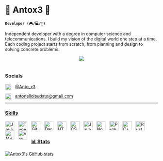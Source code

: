 # 👾 Antox3 👾

**`Developer (🎮/💻/💾)`**

Independent developer with a degree in computer science and telecommunications. I build my vision of the digital world one step at a time. Each coding project starts from scratch, from planning and design to solving concrete problems.

<p align="center">
  <img src="https://i.pinimg.com/originals/e4/26/70/e426702edf874b181aced1e2fa5c6cde.gif">
</p>

#

### Socials


<p><a href="https://twitter.com/Ant0_x3"> <img align="left" alt="Twitter" width="20px" style="padding-right:10px;" src="https://cdn.jsdelivr.net/gh/devicons/devicon/icons/twitter/twitter-original.svg" />  @Anto_x3 </p>
<p><a href="https://mail.google.com/mail/u/0/#inbox?compose=CllgCJTLpsLbJqsLXngXxGGhzZpjgQVcqdjzWjfptKtJsClLdRdbdbwJFsmFGCZPMNlkPmGkRkg"> <img align="left" alt="Gmail" width="20px" style="padding-right:10px;" src="https://upload.wikimedia.org/wikipedia/commons/thumb/7/7e/Gmail_icon_%282020%29.svg/2560px-Gmail_icon_%282020%29.svg.png" /> antonellolaudato@gmail.com </p>


---

### Skills

<img align="left" alt="Java" width="30px" style="padding-right:10px;" src="https://cdn.jsdelivr.net/gh/devicons/devicon/icons/java/java-original.svg"/>
<img align="left" alt="TypeScript" width="30px" style="padding-right:10px;" src="https://cdn.jsdelivr.net/gh/devicons/devicon/icons/typescript/typescript-plain.svg" />
<img align="left" alt="Git" width="30px" style="padding-right:10px;" src="https://cdn.jsdelivr.net/gh/devicons/devicon/icons/git/git-original.svg" />
<img align="left" alt="Dart" width="30px" style="padding-right:10px;" src="https://cdn.jsdelivr.net/gh/devicons/devicon/icons/dart/dart-original-wordmark.svg" />        
<img align="left" alt="HTML" width="30px" style="padding-right:10px;" src="https://cdn.jsdelivr.net/gh/devicons/devicon/icons/html5/html5-plain.svg" />
<img align="left" alt="CSS" width="30px" style="padding-right:10px;" src="https://cdn.jsdelivr.net/gh/devicons/devicon/icons/css3/css3-plain.svg" />
<img align="left" alt="JavaScript" width="30px" style="padding-right:10px;" src="https://cdn.jsdelivr.net/gh/devicons/devicon/icons/javascript/javascript-plain.svg" />
<img align="left" alt="NodeJS" width="30px" style="padding-right:10px;" src="https://cdn.jsdelivr.net/gh/devicons/devicon/icons/nodejs/nodejs-original.svg" />
<img align="left" alt="Python" width="30px" style="padding-right:10px;" src="https://cdn.jsdelivr.net/gh/devicons/devicon/icons/python/python-plain.svg" />
<img align="left" alt="C++" width="30px" style="padding-right:10px;" src="https://cdn.jsdelivr.net/gh/devicons/devicon/icons/cplusplus/cplusplus-line.svg" />
<img align="left" alt="Rust" width="30px" style="padding-right:10px;" src="https://cdn.jsdelivr.net/gh/devicons/devicon/icons/rust/rust-plain.svg" />     
<img align="left" alt="MySql" width="30px" style="padding-right:10px;" src="https://cdn.jsdelivr.net/gh/devicons/devicon/icons/mysql/mysql-original-wordmark.svg" />
<img align="left" alt="Vsc" width="30px" style="padding-right:10px;" src="https://cdn.jsdelivr.net/gh/devicons/devicon/icons/visualstudio/visualstudio-plain.svg" />
<br />

#


### 📊 Stats

<a href="https://github.com/Anto-x3">![Antox3's GitHub stats](https://github-readme-stats.vercel.app/api?username=anto-x3&show_icons=true&theme=algolia)

#
